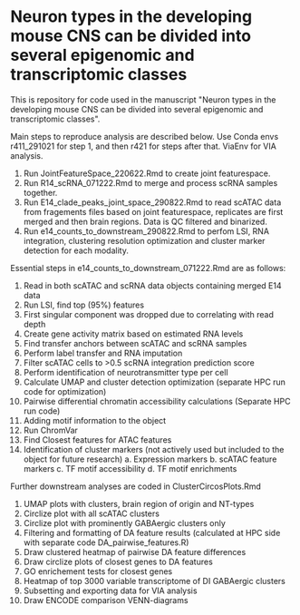 # Neuron types in the developing mouse CNS can be divided into several epigenomic and transcriptomic classes

This is repository for code used in the manuscript "Neuron types in the developing mouse CNS can be divided into several epigenomic and transcriptomic classes".

Main steps to reproduce analysis are described below. Use Conda envs r411_291021 for step 1, and then r421 for steps after that. ViaEnv for VIA analysis.

1) Run JointFeatureSpace_220622.Rmd to create joint featurespace.
2) Run R14_scRNA_071222.Rmd to merge and process scRNA samples together.
3) Run E14_clade_peaks_joint_space_290822.Rmd to read scATAC data from fragements files based on joint featurespace, replicates are first merged and then brain regions. Data is QC filtered and binarized.
4) Run e14_counts_to_downstream_290822.Rmd to perfom LSI, RNA integration, clustering resolution optimization and cluster marker detection for each modality.

Essential steps in e14_counts_to_downstream_071222.Rmd are as follows:
1.	Read in both scATAC and scRNA data objects containing merged E14 data
2.	Run LSI, find top (95%) features
3.	First singular component was dropped due to correlating with read depth
4.	Create gene activity matrix based on estimated RNA levels
5.	Find transfer anchors between scATAC and scRNA samples
6.	Perform label transfer and RNA imputation
7.	Filter scATAC cells to >0.5 scRNA integration prediction score
8.	Perform identification of neurotransmitter type per cell
9.	Calculate UMAP and cluster detection optimization (separate HPC run code for optimization)
10.	Pairwise differential chromatin accessibility calculations (Separate HPC run code)
11.	Adding motif information to the object
12.	Run ChromVar
13.	Find Closest features for ATAC features
14.	Identification of cluster markers (not actively used but included to the object for future research)
a.	Expression markers
b.	scATAC feature markers
c.	TF motif accessibility
d.	TF motif enrichments

Further downstream analyses are coded in ClusterCircosPlots.Rmd
1. UMAP plots with clusters, brain region of origin and NT-types
2. Circlize plot with all scATAC clusters
3. Circlize plot with prominently GABAergic clusters only
4. Filtering and formatting of DA feature results (calculated at HPC side with separate code DA_pairwise_features.R)
5. Draw clustered heatmap of pairwise DA feature differences
6. Draw circlize plots of closest genes to DA features
7. GO enrichement tests for closest genes
8. Heatmap of top 3000 variable transcriptome of DI GABAergic clusters
9. Subsetting and exporting data for VIA analysis
10. Draw ENCODE comparison VENN-diagrams
